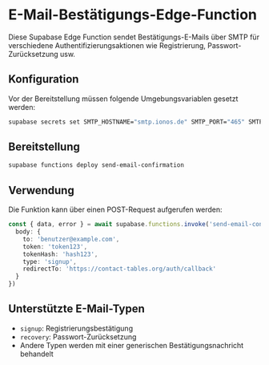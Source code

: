 # E-Mail-Bestätigungs-Edge-Function

Diese Supabase Edge Function sendet Bestätigungs-E-Mails über SMTP für verschiedene Authentifizierungsaktionen wie Registrierung, Passwort-Zurücksetzung usw.

## Konfiguration

Vor der Bereitstellung müssen folgende Umgebungsvariablen gesetzt werden:

```bash
supabase secrets set SMTP_HOSTNAME="smtp.ionos.de" SMTP_PORT="465" SMTP_USERNAME="dein_benutzername" SMTP_PASSWORD="dein_passwort" SMTP_FROM="info@contact-tables.org" SITE_URL="https://contact-tables.org"
```

## Bereitstellung

```bash
supabase functions deploy send-email-confirmation
```

## Verwendung

Die Funktion kann über einen POST-Request aufgerufen werden:

```typescript
const { data, error } = await supabase.functions.invoke('send-email-confirmation', {
  body: {
    to: 'benutzer@example.com',
    token: 'token123',
    tokenHash: 'hash123',
    type: 'signup',
    redirectTo: 'https://contact-tables.org/auth/callback'
  }
})
```

## Unterstützte E-Mail-Typen

- `signup`: Registrierungsbestätigung
- `recovery`: Passwort-Zurücksetzung
- Andere Typen werden mit einer generischen Bestätigungsnachricht behandelt
